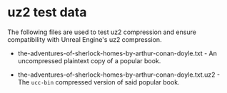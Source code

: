 # uz2 test data

The following files are used to test uz2 compression and ensure compatibility
with Unreal Engine's uz2 compression.

* the-adventures-of-sherlock-homes-by-arthur-conan-doyle.txt - An uncompressed
  plaintext copy of a popular book.

* the-adventures-of-sherlock-homes-by-arthur-conan-doyle.txt.uz2 - The
  `ucc-bin` compressed version of said popular book.
